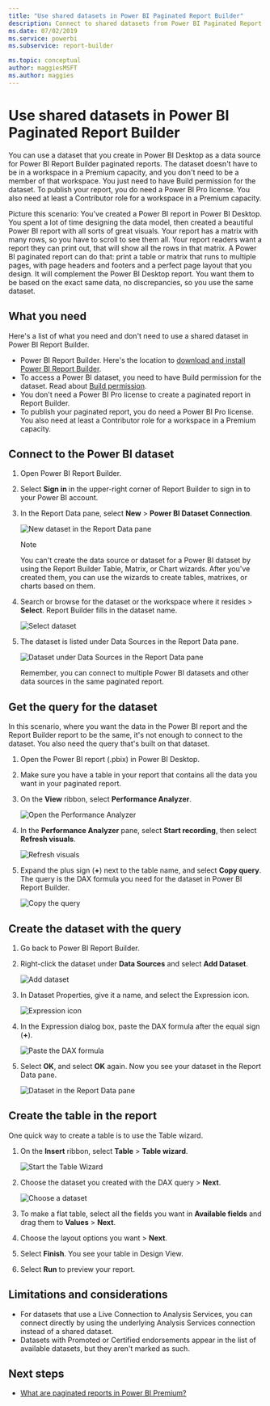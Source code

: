 ```yaml
---
title: "Use shared datasets in Power BI Paginated Report Builder"
description: Connect to shared datasets from Power BI Paginated Report Builder.
ms.date: 07/02/2019
ms.service: powerbi
ms.subservice: report-builder

ms.topic: conceptual
author: maggiesMSFT
ms.author: maggies
---
```

# Use shared datasets in Power BI Paginated Report Builder

You can use a dataset that you create in Power BI Desktop as a data source for Power BI Report Builder paginated reports. The dataset doesn't have to be in a workspace in a Premium capacity, and you don't need to be a member of that workspace. You just need to have Build permission for the dataset. To publish your report, you do need a Power BI Pro license. You also need at least a Contributor role for a workspace in a Premium capacity.

Picture this scenario: You've created a Power BI report in Power BI Desktop. You spent a lot of time designing the data model, then created a beautiful Power BI report with all sorts of great visuals. Your report has a matrix with many rows, so you have to scroll to see them all. Your report readers want a report they can print out, that will show all the rows in that matrix. A Power BI paginated report can do that: print a table or matrix that runs to multiple pages, with page headers and footers and a perfect page layout that you design. It will complement the Power BI Desktop report. You want them to be based on the exact same data, no discrepancies, so you use the same dataset.

## What you need

Here's a list of what you need and don't need to use a shared dataset in Power BI Report Builder.

- Power BI Report Builder. Here's the location to [download and install Power BI Report Builder](https://go.microsoft.com/fwlink/?linkid=2086513).
- To access a Power BI dataset, you need to have Build permission for the dataset. Read about [Build permission](service-datasets-across-workspaces.md#build-permission-for-datasets).
- You don't need a Power BI Pro license to create a paginated report in Report Builder. 
- To publish your paginated report, you do need a Power BI Pro license. You also need at least a Contributor role for a workspace in a Premium capacity. 

## Connect to the Power BI dataset

1. Open Power BI Report Builder.
1. Select **Sign in** in the upper-right corner of Report Builder to sign in to your Power BI account.
1. In the Report Data pane, select **New** > **Power BI Dataset Connection**.

    ![New dataset in the Report Data pane](media/report-builder-shared-datasets/power-bi-report-builder-new-dataset.png)

    > [!NOTE]
    > You can't create the data source or dataset for a Power BI dataset by using the Report Builder Table, Matrix, or Chart wizards. After you've created them, you can use the wizards to create tables, matrixes, or charts based on them.

1. Search or browse for the dataset or the workspace where it resides > **Select**.
    Report Builder fills in the dataset name.

    ![Select dataset](media/report-builder-shared-datasets/power-bi-report-builder-select-dataset.png)
    
1. The dataset is listed under Data Sources in the Report Data pane.

    ![Dataset under Data Sources in the Report Data pane](media/report-builder-shared-datasets/power-bi-report-builder-data-source.png)

    Remember, you can connect to multiple Power BI datasets and other data sources in the same paginated report.


## Get the query for the dataset

In this scenario, where you want the data in the Power BI report and the Report Builder report to be the same, it's not enough to connect to the dataset. You also need the query that's built on that dataset.

1. Open the Power BI report (.pbix) in Power BI Desktop.
1. Make sure you have a table in your report that contains all the data you want in your paginated report. 

1. On the **View** ribbon, select **Performance Analyzer**.

    ![Open the Performance Analyzer](media/report-builder-shared-datasets/power-bi-performance-analyzer.png)

1. In the **Performance Analyzer** pane, select **Start recording**, then select **Refresh visuals**.

    ![Refresh visuals](media/report-builder-shared-datasets/power-bi-performance-analyzer-refresh-visuals.png)

1. Expand the plus sign (**+**) next to the table name, and select **Copy query**. The query is the DAX formula you need for the dataset in Power BI Report Builder.

    ![Copy the query](media/report-builder-shared-datasets/power-bi-performance-analyzer-copy-query.png)

## Create the dataset with the query

1. Go back to Power BI Report Builder.
1. Right-click the dataset under **Data Sources** and select **Add Dataset**.

    ![Add dataset](media/report-builder-shared-datasets/power-bi-report-builder-add-dataset.png)

1. In Dataset Properties, give it a name, and select the Expression icon.

    ![Expression icon](media/report-builder-shared-datasets/power-bi-report-builder-expression-button.png)

1. In the Expression dialog box, paste the DAX formula after the equal sign (**+**).

    ![Paste the DAX formula](media/report-builder-shared-datasets/power-bi-report-builder-dax-expression.png)

1. Select **OK**, and select **OK** again.
    Now you see your dataset in the Report Data pane.

    ![Dataset in the Report Data pane](media/report-builder-shared-datasets/power-bi-report-builder-dataset.png)

## Create the table in the report

One quick way to create a table is to use the Table wizard.

1. On the **Insert** ribbon, select **Table** > **Table wizard**.

    ![Start the Table Wizard](media/report-builder-shared-datasets/power-bi-report-builder-table-wizard.png)

1. Choose the dataset you created with the DAX query > **Next**.

    ![Choose a dataset](media/report-builder-shared-datasets/power-bi-report-builder-choose-dataset.png)

1. To make a flat table, select all the fields you want in **Available fields** and drag them to **Values** > **Next**.
1. Choose the layout options you want > **Next**.
1. Select **Finish**.
    You see your table in Design View.
1. Select **Run** to preview your report.

## Limitations and considerations 

- For datasets that use a Live Connection to Analysis Services, you can connect directly by using the underlying Analysis Services connection instead of a shared dataset.
- Datasets with Promoted or Certified endorsements appear in the list of available datasets, but they aren't marked as such. 


## Next steps

- [What are paginated reports in Power BI Premium?](paginated-reports-report-builder-power-bi.md)